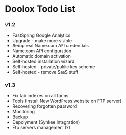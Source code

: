 Doolox Todo List
================

### v1.2 ###

* FastSpring Google Analytics
* Upgrade - make more visible
* Setup real Name.com API credentials
* Name.com API configuration
* Automatic domain activation
* Self-hosted installation wizard
* Self-hosted - private/public key scheme
* Self-hosted - remove SaaS stuff

### v1.3 ###

* Fix tab indexes on all forms
* Tools (Install New WordPress website on FTP server)
* Recovering forgotten password
* Monitoring
* Backup
* Depolyment (Synkee integration)
* Ftp servers management (?)